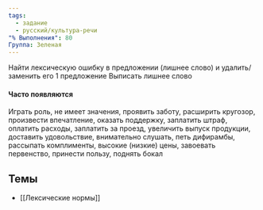 ```yaml
---
tags:
  - задание
  - русский/культура-речи
"% Выполнения": 80
Группа: Зеленая
---
```

Найти лексическую ошибку в предложении (лишнее слово) и удалить/заменить его
1 предложение
Выписать лишнее слово

#### Часто появляются
Играть роль, не имеет значения, проявить заботу, расширить кругозор, произвести впечатление, оказать поддержку, заплатить штраф, оплатить расходы, заплатить за проезд, увеличить выпуск продукции, доставить удовольствие, внимательно слушать, петь дифирамбы, рассыпать комплименты, высокие (низкие) цены, завоевать первенство, принести пользу, поднять бокал

## Темы
- [[Лексические нормы]]